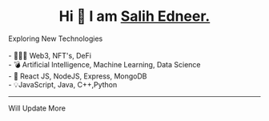 <center><h1> Hi 👋 I am <a href="http://www.salihedneer.com">Salih Edneer.</a> </h1></center>
Exploring New Technologies
<br><br>
- 👨🏽‍💻  Web3, NFT's, DeFi <br>
- 💣  Artificial Intelligence, Machine Learning, Data Science <br>
- 🔫  React JS, NodeJS, Express, MongoDB <br>
- 💡JavaScript, Java, C++,Python


---


<detail>Will Update More<br>
 </details>
